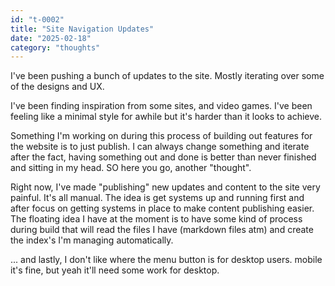 ```yaml
---
id: "t-0002"
title: "Site Navigation Updates"
date: "2025-02-18"
category: "thoughts"
---
```


I've been pushing a bunch of updates to the site. Mostly iterating over some of the designs and UX.

I've been finding inspiration from some sites, and video games. I've been feeling like a minimal style for awhile but it's harder than it looks to achieve. 

Something I'm working on during this process of building out features for the website is to just publish. I can always change something and iterate after the fact, having something out and done is better than never finished and sitting in my head. SO here you go, another "thought".

Right now, I've made "publishing" new updates and content to the site very painful. It's all manual. The idea is get systems up and running first and after focus on getting systems in place to make content publishing easier. The floating idea I have at the moment is to have some kind of process during build that will read the files I have (markdown files atm) and create the index's I'm managing automatically.

... and lastly, I don't like where the menu button is for desktop users. mobile it's fine, but yeah it'll need some work for desktop.
